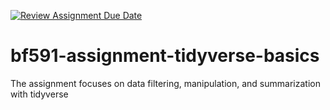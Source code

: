 [![Review Assignment Due Date](https://classroom.github.com/assets/deadline-readme-button-24ddc0f5d75046c5622901739e7c5dd533143b0c8e959d652212380cedb1ea36.svg)](https://classroom.github.com/a/Bjprw6Bc)
# bf591-assignment-tidyverse-basics
The assignment focuses on data filtering, manipulation, and summarization
with tidyverse
